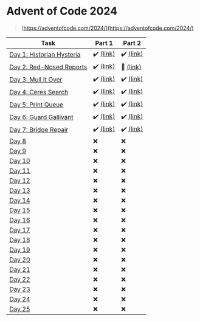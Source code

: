 # Advent of Code 2024

> [https://adventofcode.com/2024/](https://adventofcode.com/2024/)

| Task | Part 1 | Part 2 |
| ---- | ------ | ------ |
| [Day 1: Historian Hysteria](https://adventofcode.com/2024/day/1) | :heavy_check_mark: [(link)](/2024/01.1) | :heavy_check_mark: [(link)](/2024/01.2) |
| [Day 2: Red-Nosed Reports](https://adventofcode.com/2024/day/2) | :heavy_check_mark: [(link)](/2024/02.1) | :robot: [(link)](/2024/02.2) |
| [Day 3: Mull It Over](https://adventofcode.com/2024/day/3) | :heavy_check_mark: [(link)](/2024/03.1) | :heavy_check_mark: [(link)](/2024/03.2) |
| [Day 4: Ceres Search](https://adventofcode.com/2024/day/4) | :heavy_check_mark: [(link)](/2024/04.1) | :heavy_check_mark: [(link)](/2024/04.2) |
| [Day 5: Print Queue](https://adventofcode.com/2024/day/5) | :heavy_check_mark: [(link)](/2024/05.1) | :heavy_check_mark: [(link)](/2024/05.2) |
| [Day 6: Guard Gallivant](https://adventofcode.com/2024/day/6) | :heavy_check_mark: [(link)](/2024/06.1) | :heavy_check_mark: [(link)](/2024/06.2) |
| [Day 7: Bridge Repair](https://adventofcode.com/2024/day/7) | :heavy_check_mark: [(link)](/2024/07.1) | :heavy_check_mark: [(link)](/2024/07.2) |
| [Day 8](https://adventofcode.com/2024/day/8) | :x: | :x: |
| [Day 9](https://adventofcode.com/2024/day/9) | :x: | :x: |
| [Day 10](https://adventofcode.com/2024/day/10) | :x: | :x: |
| [Day 11](https://adventofcode.com/2024/day/11) | :x: | :x: |
| [Day 12](https://adventofcode.com/2024/day/12) | :x: | :x: |
| [Day 13](https://adventofcode.com/2024/day/13) | :x: | :x: |
| [Day 14](https://adventofcode.com/2024/day/14) | :x: | :x: |
| [Day 15](https://adventofcode.com/2024/day/15) | :x: | :x: |
| [Day 16](https://adventofcode.com/2024/day/16) | :x: | :x: |
| [Day 17](https://adventofcode.com/2024/day/17) | :x: | :x: |
| [Day 18](https://adventofcode.com/2024/day/18) | :x: | :x: |
| [Day 19](https://adventofcode.com/2024/day/19) | :x: | :x: |
| [Day 20](https://adventofcode.com/2024/day/20) | :x: | :x: |
| [Day 21](https://adventofcode.com/2024/day/21) | :x: | :x: |
| [Day 22](https://adventofcode.com/2024/day/22) | :x: | :x: |
| [Day 23](https://adventofcode.com/2024/day/23) | :x: | :x: |
| [Day 24](https://adventofcode.com/2024/day/24) | :x: | :x: |
| [Day 25](https://adventofcode.com/2024/day/25) | :x: | :x: |
